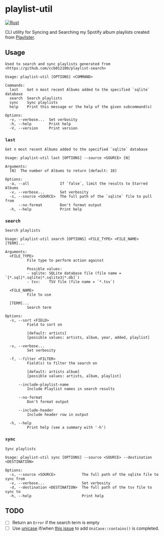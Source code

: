 # playlist-util

[![Rust](https://github.com/ccb012100/playlist-util/actions/workflows/rust.yml/badge.svg)](https://github.com/ccb012100/playlist-util/actions/workflows/rust.yml)

CLI utility for Syncing and Searching my Spotify album playlists created from [Playlister](https://github.com/ccb012100/playlister).

## Usage

```console
Used to search and sync playlists generated from <https://github.com/ccb012100/playlist-search>

Usage: playlist-util [OPTIONS] <COMMAND>

Commands:
  last    Get n most recent Albums added to the specified `sqlite` database
  search  Search playlists
  sync    Sync playlists
  help    Print this message or the help of the given subcommand(s)

Options:
  -v, --verbose...  Set verbosity
  -h, --help        Print help
  -V, --version     Print version
```

### `last`

```console
Get n most recent Albums added to the specified `sqlite` database

Usage: playlist-util last [OPTIONS] --source <SOURCE> [N]

Arguments:
  [N]  The number of Albums to return [default: 10]

Options:
  -a, --all              If `false`, limit the results to Starred Albums
  -v, --verbose...       Set verbosity
  -s, --source <SOURCE>  The full path of the `sqlite` file to pull from
      --no-format        Don't format output
  -h, --help             Print help
```

### `search`

```console
Search playlists

Usage: playlist-util search [OPTIONS] <FILE_TYPE> <FILE_NAME> [TERM]...

Arguments:
  <FILE_TYPE>
          File type to perform action against

          Possible values:
          - sqlite: SQLite database file (file name = `[*.sql|*.sqlite|*.sqlite3|*.db]`)
          - tsv:    TSV file (file name = `*.tsv`)

  <FILE_NAME>
          File to use

  [TERM]...
          Search term

Options:
  -s, --sort <FIELD>
          Field to sort on

          [default: artists]
          [possible values: artists, album, year, added, playlist]

  -v, --verbose...
          Set verbosity

  -f, --filter <FILTER>
          Field(s) to filter the search on

          [default: artists album]
          [possible values: artists, album, playlist]

      --include-playlist-name
          Include Playlist names in search results

      --no-format
          Don't format output

      --include-header
          Include header row in output

  -h, --help
          Print help (see a summary with '-h')
```

### `sync`

```console
Sync playlists

Usage: playlist-util sync [OPTIONS] --source <SOURCE> --destination <DESTINATION>

Options:
  -s, --source <SOURCE>            The full path of the sqlite file to sync from
  -v, --verbose...                 Set verbosity
  -d, --destination <DESTINATION>  The full path of the tsv file to sync to
  -h, --help                       Print help
```

## TODO

- [ ] Return an `Error` if the search term is empty
- [ ] Use [unicase](https://github.com/seanmonstar/unicase) if/when [this issue](https://github.com/seanmonstar/unicase/pull/52) to add `UniCase::contains()` is completed.
